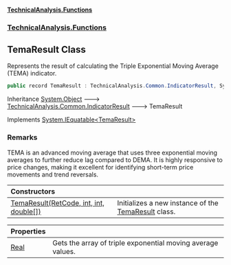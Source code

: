 #### [TechnicalAnalysis\.Functions](Atypical.TechnicalAnalysis.Functions.md 'Atypical\.TechnicalAnalysis\.Functions')
### [TechnicalAnalysis\.Functions](Atypical.TechnicalAnalysis.Functions.md#TechnicalAnalysis.Functions 'TechnicalAnalysis\.Functions')

## TemaResult Class

Represents the result of calculating the Triple Exponential Moving Average \(TEMA\) indicator\.

```csharp
public record TemaResult : TechnicalAnalysis.Common.IndicatorResult, System.IEquatable<TechnicalAnalysis.Functions.TemaResult>
```

Inheritance [System\.Object](https://docs.microsoft.com/en-us/dotnet/api/System.Object 'System\.Object') &#129106; [TechnicalAnalysis\.Common\.IndicatorResult](https://docs.microsoft.com/en-us/dotnet/api/TechnicalAnalysis.Common.IndicatorResult 'TechnicalAnalysis\.Common\.IndicatorResult') &#129106; TemaResult

Implements [System\.IEquatable&lt;](https://docs.microsoft.com/en-us/dotnet/api/System.IEquatable-1 'System\.IEquatable\`1')[TemaResult](TemaResult.md 'TechnicalAnalysis\.Functions\.TemaResult')[&gt;](https://docs.microsoft.com/en-us/dotnet/api/System.IEquatable-1 'System\.IEquatable\`1')

### Remarks
TEMA is an advanced moving average that uses three exponential moving averages to
further reduce lag compared to DEMA\. It is highly responsive to price changes,
making it excellent for identifying short\-term price movements and trend reversals\.

| Constructors | |
| :--- | :--- |
| [TemaResult\(RetCode, int, int, double\[\]\)](TemaResult.TemaResult(RetCode,int,int,double[]).md 'TechnicalAnalysis\.Functions\.TemaResult\.TemaResult\(TechnicalAnalysis\.Common\.RetCode, int, int, double\[\]\)') | Initializes a new instance of the [TemaResult](TemaResult.md 'TechnicalAnalysis\.Functions\.TemaResult') class\. |

| Properties | |
| :--- | :--- |
| [Real](TemaResult.Real.md 'TechnicalAnalysis\.Functions\.TemaResult\.Real') | Gets the array of triple exponential moving average values\. |
